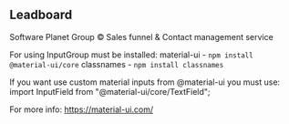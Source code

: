 ## Leadboard
Software Planet Group &copy; Sales funnel & Contact management service

For using InputGroup must be installed:
    material-ui - `npm install @material-ui/core`
    classnames  - `npm install classnames`

If you want use custom material inputs from @material-ui  you must use:
    import InputField from "@material-ui/core/TextField";

For more info: https://material-ui.com/